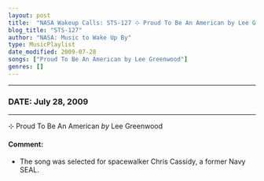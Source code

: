 ```yaml
---
layout: post
title:  "NASA Wakeup Calls: STS-127 ⊹ Proud To Be An American by Lee Greenwood ✫ July 28, 2009"
blog_title: "STS-127"
author: "NASA: Music to Wake Up By"
type: MusicPlaylist
date_modified: 2009-07-28
songs: ["Proud To Be An American by Lee Greenwood"]
genres: []
---
```


----
### DATE: July 28, 2009
----
⊹ Proud To Be An American *by* Lee Greenwood  

#### Comment:
* The song was selected for spacewalker Chris Cassidy, a former Navy SEAL.



<br/>
<center>
	<a target="_blank"
	   href="https://twitter.com/intent/tweet?hashtags=Space,NASA,Playlist,NASAWakeupCalls,SpaceProgram&text=🚀 {{ page.author}}, '{{ page.songs.first }}' {{ page.title }}, {{ page.date | date: '%B %d, %Y' }}, {{ site.url }}{{ page.url }}&via=nasawakeupcalls"><i class="fab fa-twitter" title="Tweet this page" alt="Tweet this page" style="font-size: 1.3em;"></i></a>
	&nbsp; 	<i class="fas fa-user-astronaut" style="font-size: 1.5em;"></i> &nbsp;
    <a id="custom_amazon_link"
       type="amzn" search="#"
       category="popular music">
    <i class="fab fa-amazon" style="font-size: 1.3em;"></i></a>
</center>

<!-- Randomly resolve an individual entry from a song array -->
<script src="/assets/javascript/seedrandom.min.js"></script>
<script>
  var wake_me_up = ["Proud To Be An American by Lee Greenwood"];
  var prng = new Math.seedrandom();
  function randomSong() {
    song = wake_me_up[Math.floor(Math.random() * wake_me_up.length)];
    var amazon_link = document.getElementById("custom_amazon_link");
    amazon_link.setAttribute("search", song);
  }
  window.onload = randomSong();
</script>
